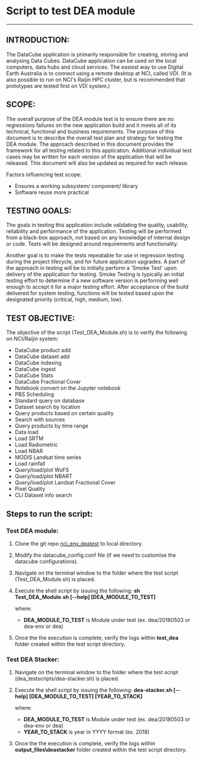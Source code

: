 # Script to test DEA module
---
## INTRODUCTION:

The DataCube application is primarily responsible for creating, storing and analysing Data Cubes. DataCube application can be used on the local computers, data hubs and cloud services. 
The easiest way to use Digital Earth Australia is to connect using a remote desktop at NCI, called VDI. (It is also possible to run on NCI's Raijin HPC cluster, but is recommended that prototypes are tested first on VDI system.)

## SCOPE:

The overall purpose of the DEA module test is to ensure there are no regressions failures on the new application build and it meets all of its technical, functional and business requirements. The purpose of this document is to describe the overall test plan and strategy for testing the DEA module. The approach described in this document provides the framework for all testing related to this application. Additional individual test cases may be written for each version of the application that will be released. This document will also be updated as required for each release.

Factors influencing test scope:
* Ensures a working subsystem/ component/ library
* Software reuse more practical

## TESTING GOALS:

The goals in testing this application include validating the quality, usability, reliability and performance of the application. Testing will be performed from a black-box approach, not based on any knowledge of internal design or code. Tests will be designed around requirements and functionality.

Another goal is to make the tests repeatable for use in regression testing during the project lifecycle, and for future application upgrades. A part of the approach in testing will be to initially perform a 'Smoke Test' upon delivery of the application for testing. Smoke Testing is typically an initial testing effort to determine if a new software version is performing well enough to accept it for a major testing effort. After acceptance of the build delivered for system testing, functions will be tested based upon the designated priority (critical, high, medium, low).

## TEST OBJECTIVE:

The objective of the script (Test_DEA_Module.sh) is to verify the following on NCI/Raijin system:
* DataCube product add
* DataCube dataset add
* DataCube indexing
* DataCube ingest
* DataCube Stats
* DataCube Fractional Cover
* Notebook convert on the Jupyter notebook
* PBS Scheduling
* Standard query on database
* Dataset search by location
* Query products based on certain quality
* Search with sources
* Query products by time range
* Data load
* Load SRTM
* Load Radiometric
* Load NBAR
* MODIS Landsat time series
* Load rainfall
* Query/load/plot WoFS
* Query/load/plot NBART
* Query/load/plot Landsat Fractional Cover
* Pixel Quality
* CLI Dataset info search

## Steps to run the script:
### Test DEA module:
1) Clone the git repo [nci_env_deatest](https://github.com/GeoscienceAustralia/digitalearthau/tree/develop/scripts/nci_env_deatest) to local directory.
2) Modify the datacube_config.conf file (if we need to customise the datacube configurations).
3) Navigate on the terminal window to the folder where the test script (Test_DEA_Module.sh) is placed.
4) Execute the shell script by issuing the following:
**sh Test_DEA_Module.sh [--help] [DEA_MODULE_TO_TEST]**

    where:
    * **DEA_MODULE_TO_TEST**  is Module under test (ex. dea/20180503 or dea-env or dea)
5) Once the the execution is complete, verify the logs within **test_dea<module name>** folder created within the test script directory.

### Test DEA Stacker:
1) Navigate on the terminal window to the folder where the test script (dea_testscripts/dea-stacker.sh) is placed.
2) Execute the shell script by issuing the following:
**dea-stacker.sh [--help] [DEA_MODULE_TO_TEST] [YEAR_TO_STACK]**

    where:
    * **DEA_MODULE_TO_TEST**  is Module under test (ex. dea/20180503 or dea-env or dea)
    * **YEAR_TO_STACK** is year in YYYY format (ex. 2018)
3) Once the the execution is complete, verify the logs within **output_files\deastacker** folder created within the test script directory.

